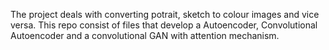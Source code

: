 The project deals with converting potrait, sketch to colour images and vice versa.
This repo consist of files that develop a Autoencoder, Convolutional Autoencoder and a convolutional GAN with attention mechanism.
